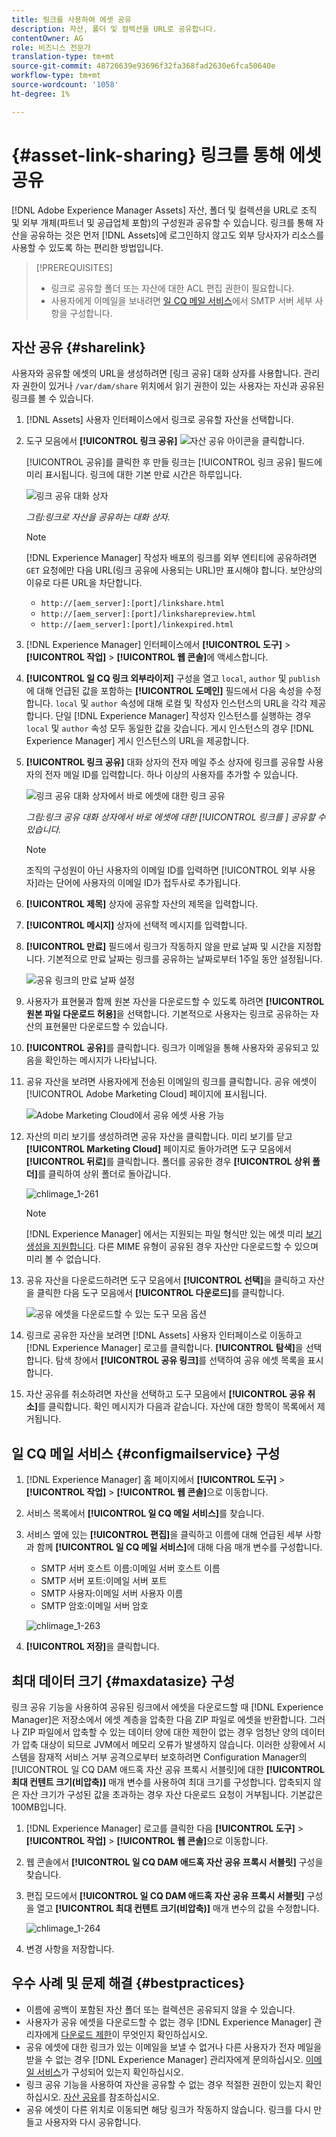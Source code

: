 ```yaml
---
title: 링크를 사용하여 에셋 공유
description: 자산, 폴더 및 컬렉션을 URL로 공유합니다.
contentOwner: AG
role: 비즈니스 전문가
translation-type: tm+mt
source-git-commit: 48726639e93696f32fa368fad2630e6fca50640e
workflow-type: tm+mt
source-wordcount: '1058'
ht-degree: 1%

---
```



# {#asset-link-sharing} 링크를 통해 에셋 공유

[!DNL Adobe Experience Manager Assets] 자산, 폴더 및 컬렉션을 URL로 조직 및 외부 개체(파트너 및 공급업체 포함)의 구성원과 공유할 수 있습니다. 링크를 통해 자산을 공유하는 것은 먼저 [!DNL Assets]에 로그인하지 않고도 외부 당사자가 리소스를 사용할 수 있도록 하는 편리한 방법입니다.

>[!PREREQUISITES]
>
>* 링크로 공유할 폴더 또는 자산에 대한 ACL 편집 권한이 필요합니다.
>* 사용자에게 이메일을 보내려면 [일 CQ 메일 서비스](#configmailservice)에서 SMTP 서버 세부 사항을 구성합니다.


## 자산 공유 {#sharelink}

사용자와 공유할 에셋의 URL을 생성하려면 [링크 공유] 대화 상자를 사용합니다. 관리자 권한이 있거나 `/var/dam/share` 위치에서 읽기 권한이 있는 사용자는 자신과 공유된 링크를 볼 수 있습니다.

1. [!DNL Assets] 사용자 인터페이스에서 링크로 공유할 자산을 선택합니다.
1. 도구 모음에서 **[!UICONTROL 링크 공유]** ![자산 공유 아이콘](assets/do-not-localize/assets_share.png)을 클릭합니다.

   [!UICONTROL 공유]를 클릭한 후 만들 링크는 [!UICONTROL 링크 공유] 필드에 미리 표시됩니다. 링크에 대한 기본 만료 시간은 하루입니다.

   ![링크 공유 대화 상자](assets/Link-sharing-dialog-box.png)

   *그림:링크로 자산을 공유하는 대화 상자.*

   >[!NOTE]
   >
   >[!DNL Experience Manager] 작성자 배포의 링크를 외부 엔티티에 공유하려면 `GET` 요청에만 다음 URL(링크 공유에 사용되는 URL)만 표시해야 합니다. 보안상의 이유로 다른 URL을 차단합니다.
   >
   >* `http://[aem_server]:[port]/linkshare.html`
   >* `http://[aem_server]:[port]/linksharepreview.html`
   >* `http://[aem_server]:[port]/linkexpired.html`


1. [!DNL Experience Manager] 인터페이스에서 **[!UICONTROL 도구]** > **[!UICONTROL 작업]** > **[!UICONTROL 웹 콘솔]**&#x200B;에 액세스합니다.

1. **[!UICONTROL 일 CQ 링크 외부라이저]** 구성을 열고 `local`, `author` 및 `publish`에 대해 언급된 값을 포함하는 **[!UICONTROL 도메인]** 필드에서 다음 속성을 수정합니다. `local` 및 `author` 속성에 대해 로컬 및 작성자 인스턴스의 URL을 각각 제공합니다. 단일 [!DNL Experience Manager] 작성자 인스턴스를 실행하는 경우 `local` 및 `author` 속성 모두 동일한 값을 갖습니다. 게시 인스턴스의 경우 [!DNL Experience Manager] 게시 인스턴스의 URL을 제공합니다.

1. **[!UICONTROL 링크 공유]** 대화 상자의 전자 메일 주소 상자에 링크를 공유할 사용자의 전자 메일 ID를 입력합니다. 하나 이상의 사용자를 추가할 수 있습니다.

   ![링크 공유 대화 상자에서 바로 에셋에 대한 링크 공유](assets/Asset-Sharing-LinkShareDialog.png)

   *그림:링크 공유 대화 상자에서 바로 에셋에 대한  [!UICONTROL 링크를 ] 공유할 수 있습니다.*

   >[!NOTE]
   >
   >조직의 구성원이 아닌 사용자의 이메일 ID를 입력하면 [!UICONTROL 외부 사용자]라는 단어에 사용자의 이메일 ID가 접두사로 추가됩니다.

1. **[!UICONTROL 제목]** 상자에 공유할 자산의 제목을 입력합니다.

1. **[!UICONTROL 메시지]** 상자에 선택적 메시지를 입력합니다.

1. **[!UICONTROL 만료]** 필드에서 링크가 작동하지 않을 만료 날짜 및 시간을 지정합니다. 기본적으로 만료 날짜는 링크를 공유하는 날짜로부터 1주일 동안 설정됩니다.

   ![공유 링크의 만료 날짜 설정](assets/Set-shared-link-expiration.png)

1. 사용자가 표현물과 함께 원본 자산을 다운로드할 수 있도록 하려면 **[!UICONTROL 원본 파일 다운로드 허용]**&#x200B;을 선택합니다. 기본적으로 사용자는 링크로 공유하는 자산의 표현물만 다운로드할 수 있습니다.

1. **[!UICONTROL 공유]**&#x200B;를 클릭합니다. 링크가 이메일을 통해 사용자와 공유되고 있음을 확인하는 메시지가 나타납니다.

1. 공유 자산을 보려면 사용자에게 전송된 이메일의 링크를 클릭합니다. 공유 에셋이 [!UICONTROL Adobe Marketing Cloud] 페이지에 표시됩니다.

   ![Adobe Marketing Cloud에서 공유 에셋 사용 가능](assets/chlimage_1-545.png)

1. 자산의 미리 보기를 생성하려면 공유 자산을 클릭합니다. 미리 보기를 닫고 **[!UICONTROL Marketing Cloud]** 페이지로 돌아가려면 도구 모음에서 **[!UICONTROL 뒤로]**&#x200B;를 클릭합니다. 폴더를 공유한 경우 **[!UICONTROL 상위 폴더]**&#x200B;를 클릭하여 상위 폴더로 돌아갑니다.

   ![chlimage_1-261](assets/chlimage_1-546.png)

   >[!NOTE]
   >
   >[!DNL Experience Manager] 에서는 지원되는 파일 형식만 있는 에셋 미리  [보기 생성을 지원합니다](/help/assets/assets-formats.md). 다른 MIME 유형이 공유된 경우 자산만 다운로드할 수 있으며 미리 볼 수 없습니다.

1. 공유 자산을 다운로드하려면 도구 모음에서 **[!UICONTROL 선택]**&#x200B;을 클릭하고 자산을 클릭한 다음 도구 모음에서 **[!UICONTROL 다운로드]**&#x200B;를 클릭합니다.

   ![공유 에셋을 다운로드할 수 있는 도구 모음 옵션](assets/chlimage_1-547.png)

1. 링크로 공유한 자산을 보려면 [!DNL Assets] 사용자 인터페이스로 이동하고 [!DNL Experience Manager] 로고를 클릭합니다. **[!UICONTROL 탐색]**&#x200B;을 선택합니다. 탐색 창에서 **[!UICONTROL 공유 링크]**&#x200B;를 선택하여 공유 에셋 목록을 표시합니다.

1. 자산 공유를 취소하려면 자산을 선택하고 도구 모음에서 **[!UICONTROL 공유 취소]**&#x200B;를 클릭합니다. 확인 메시지가 다음과 같습니다. 자산에 대한 항목이 목록에서 제거됩니다.

## 일 CQ 메일 서비스 {#configmailservice} 구성

1. [!DNL Experience Manager] 홈 페이지에서 **[!UICONTROL 도구]** > **[!UICONTROL 작업]** > **[!UICONTROL 웹 콘솔]**&#x200B;으로 이동합니다.
1. 서비스 목록에서 **[!UICONTROL 일 CQ 메일 서비스]**&#x200B;를 찾습니다.
1. 서비스 옆에 있는 **[!UICONTROL 편집]**&#x200B;을 클릭하고 이름에 대해 언급된 세부 사항과 함께 **[!UICONTROL 일 CQ 메일 서비스]**&#x200B;에 대해 다음 매개 변수를 구성합니다.

   * SMTP 서버 호스트 이름:이메일 서버 호스트 이름
   * SMTP 서버 포트:이메일 서버 포트
   * SMTP 사용자:이메일 서버 사용자 이름
   * SMTP 암호:이메일 서버 암호

   ![chlimage_1-263](assets/chlimage_1-548.png)

1. **[!UICONTROL 저장]**&#x200B;을 클릭합니다.

## 최대 데이터 크기 {#maxdatasize} 구성

링크 공유 기능을 사용하여 공유된 링크에서 에셋을 다운로드할 때 [!DNL Experience Manager]은 저장소에서 에셋 계층을 압축한 다음 ZIP 파일로 에셋을 반환합니다. 그러나 ZIP 파일에서 압축할 수 있는 데이터 양에 대한 제한이 없는 경우 엄청난 양의 데이터가 압축 대상이 되므로 JVM에서 메모리 오류가 발생하지 않습니다. 이러한 상황에서 시스템을 잠재적 서비스 거부 공격으로부터 보호하려면 Configuration Manager의 [!UICONTROL 일 CQ DAM 애드혹 자산 공유 프록시 서블릿]에 대한 **[!UICONTROL 최대 컨텐트 크기(비압축)]** 매개 변수를 사용하여 최대 크기를 구성합니다. 압축되지 않은 자산 크기가 구성된 값을 초과하는 경우 자산 다운로드 요청이 거부됩니다. 기본값은 100MB입니다.

1. [!DNL Experience Manager] 로고를 클릭한 다음 **[!UICONTROL 도구]** > **[!UICONTROL 작업]** > **[!UICONTROL 웹 콘솔]**&#x200B;으로 이동합니다.
1. 웹 콘솔에서 **[!UICONTROL 일 CQ DAM 애드혹 자산 공유 프록시 서블릿]** 구성을 찾습니다.
1. 편집 모드에서 **[!UICONTROL 일 CQ DAM 애드혹 자산 공유 프록시 서블릿]** 구성을 열고 **[!UICONTROL 최대 컨텐트 크기(비압축)]** 매개 변수의 값을 수정합니다.

   ![chlimage_1-264](assets/chlimage_1-549.png)

1. 변경 사항을 저장합니다.

## 우수 사례 및 문제 해결 {#bestpractices}

* 이름에 공백이 포함된 자산 폴더 또는 컬렉션은 공유되지 않을 수 있습니다.
* 사용자가 공유 에셋을 다운로드할 수 없는 경우 [!DNL Experience Manager] 관리자에게 [다운로드 제한](#maxdatasize)이 무엇인지 확인하십시오.
* 공유 에셋에 대한 링크가 있는 이메일을 보낼 수 없거나 다른 사용자가 전자 메일을 받을 수 없는 경우 [!DNL Experience Manager] 관리자에게 문의하십시오. [이메일 서비스](#configmailservice)가 구성되어 있는지 확인하십시오.
* 링크 공유 기능을 사용하여 자산을 공유할 수 없는 경우 적절한 권한이 있는지 확인하십시오. [자산 공유](#sharelink)를 참조하십시오.
* 공유 에셋이 다른 위치로 이동되면 해당 링크가 작동하지 않습니다. 링크를 다시 만들고 사용자와 다시 공유합니다.
